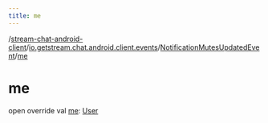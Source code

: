 ```yaml
---
title: me
---
```

/[stream-chat-android-client](../../index.md)/[io.getstream.chat.android.client.events](../index.md)/[NotificationMutesUpdatedEvent](index.md)/[me](me.md)  
  
  
  
# me  
open override val [me](me.md): [User](../../io.getstream.chat.android.client.models/User/index.md)
